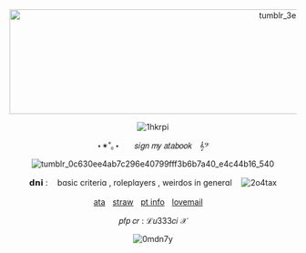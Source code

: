 <div id="header" align="center">  
   
<img width="1280" height="184" alt="tumblr_3eee5144dabaff2e1fc65a0c09764c40_fc73bf7f_1280 (1)" src="https://github.com/user-attachments/assets/9889eb26-d780-4663-b3e1-6b6c5d10340c" />

![1hkrpi](https://github.com/user-attachments/assets/6f6ed137-386a-4ae2-9923-1ba0e15dec83)

⋆✴︎˚｡⋆ㅤㅤ𝑠𝑖𝑔𝑛 𝑚𝑦 𝑎𝑡𝑎𝑏𝑜𝑜𝑘ㅤ𝄞𝄢

![tumblr_0c630ee4ab7c296e40799fff3b6b7a40_e4c44b16_540](https://github.com/user-attachments/assets/ea979294-691d-443a-9232-ad32d22cc764)


𝗱𝗻𝗶 : ㅤbɑsic criteriɑ , roleplɑyers , weirdos in generɑlㅤ ![2o4tax](https://github.com/user-attachments/assets/5e1e4ee3-c7e3-4b38-b7ec-9247352e7ffa)

[ata](https://pinkinthenight.atabook.org/)ㅤ[straw](https://sweetestdoll.straw.page/)ㅤ[pt info](https://ptinfoss.straw.page/)ㅤ[lovemail](https://lovemailmeow.straw.page/) 
ㅤ

𝑝𝑓𝑝 𝑐𝑟 : ℒ𝑢333𝑐𝑖 𝒳 

![0mdn7y](https://github.com/user-attachments/assets/0a843ea8-9d35-4de6-b640-42dac3b1bbb9)

 ㅤ ㅤㅤ

 














